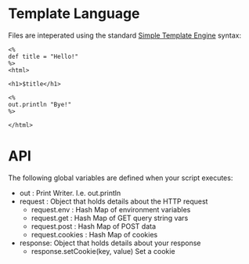 # Template Language #

Files are inteperated using the standard [Simple Template Engine](http://groovy.codehaus.org/Groovy+Templates) syntax:

```
<%
def title = "Hello!"
%>
<html>

<h1>$title</h1>

<%
out.println "Bye!"
%>

</html>
```


# API #

The following global variables are defined when your script executes:

  * out   : Print Writer. I.e. out.println
  * request : Object that holds details about the HTTP request
    * request.env : Hash Map of environment variables
    * request.get :  Hash Map of GET query string vars
    * request.post : Hash Map of POST data
    * request.cookies : Hash Map of cookies
  * response: Object that holds details about your response
    * response.setCookie(key, value)  Set a cookie